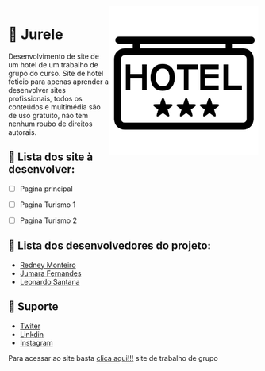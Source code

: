  <img src="imagem/readme.png" align="right" width="300">
 
# :hotel: Jurele

Desenvolvimento de site de um hotel de um trabalho de grupo do curso. Site de hotel feticio para apenas aprender a desenvolver sites profissionais, todos os conteúdos e multimédia são de uso gratuito, não tem nenhum roubo de direitos autorais.

## :hammer: Lista dos site à desenvolver:
- [ ] Pagina principal
- [ ] Pagina Turismo 1
- [ ] Pagina Turismo 2
 

## 👤 Lista dos desenvolvedores do projeto:
* [Redney Monteiro](https://github.com/RedneyMonteiro15)
* [Jumara Fernandes](https://github.com/maura2020)
* [Leonardo Santana](https://github.com/LeoSantana24)

## :pushpin: Suporte
* [Twiter](https://github.com/RedneyMonteiro15)
* [Linkdin](https://github.com/RedneyMonteiro15)
* [Instagram](https://github.com/RedneyMonteiro15)

Para acessar ao site basta [clica aqui!!!](https://redneymonteiro15.github.io/Jurele/) site de trabalho de grupo
